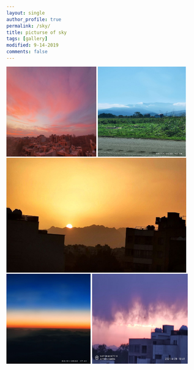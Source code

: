 ```yaml
---
layout: single
author_profile: true
permalink: /sky/
title: picturse of sky
tags: [gallery]
modified: 9-14-2019
comments: false
---
```





<p align="left">
  <img 
  src="assets/images/a.jpg"
  width=235
  height=235
   >
   <img 
  src="assets/images/c.jpg"
  width=230
  height=235
   >
     <img 
  src="assets/images/b.jpg"
  width=470
  height=300
   >  <img 
  src="assets/images/d.jpg"
  width=220
  height=235
   >  <img 
  src="assets/images/e.jpg"
  width=250
  height=235
   >
  
</p>




